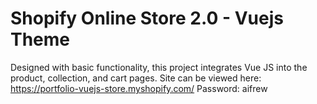# Shopify Online Store 2.0 - Vuejs Theme

Designed with basic functionality, this project integrates Vue JS into the product, collection, and cart pages. 
Site can be viewed here: https://portfolio-vuejs-store.myshopify.com/
Password: aifrew
